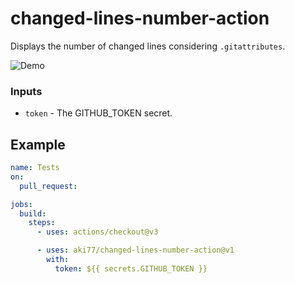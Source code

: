 # changed-lines-number-action

Displays the number of changed lines considering `.gitattributes`.

![Demo](https://i.gyazo.com/71499e1dc4eaef7b9a84b8bdf958eae2.png)

### Inputs

- `token` - The GITHUB_TOKEN secret.

## Example

```yaml
name: Tests
on:
  pull_request:

jobs:
  build:
    steps:
      - uses: actions/checkout@v3

      - uses: aki77/changed-lines-number-action@v1
        with:
          token: ${{ secrets.GITHUB_TOKEN }}
```
